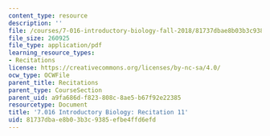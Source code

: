 ```yaml
---
content_type: resource
description: ''
file: /courses/7-016-introductory-biology-fall-2018/81737dbae8b03b3c9385efbe4ffd6efd_MIT7_016F18rec11.pdf
file_size: 260925
file_type: application/pdf
learning_resource_types:
- Recitations
license: https://creativecommons.org/licenses/by-nc-sa/4.0/
ocw_type: OCWFile
parent_title: Recitations
parent_type: CourseSection
parent_uid: a9fa686d-f823-808c-8ae5-b67f92e22385
resourcetype: Document
title: '7.016 Introductory Biology: Recitation 11'
uid: 81737dba-e8b0-3b3c-9385-efbe4ffd6efd
---
```

